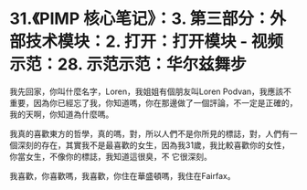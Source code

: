 # 31.《PIMP 核心笔记》：3. 第三部分：外部技术模块：2. 打开：打开模块 - 视频示范：28. 示范示范：华尔兹舞步

我先回家，你叫什麼名字，Loren，我姐姐有個朋友叫Loren Podvan，我應該不重要，因為你已經忘了我，你知道嗎，你在那邊做了一個評論，不一定是正確的，我的天啊，你知道為什麼嗎。

我真的喜歡東方的哲學，真的嗎，對，所以人們不是你所見的標誌，對，人們有一個深刻的存在，其實我不是最喜歡的女生，因為我31歲，我比較喜歡你的女性，你當女生，不像你的標誌，我知道這很臭，不 它很深刻。

我喜歡，你喜歡嗎，我喜歡，你住在華盛頓嗎，我住在Fairfax。